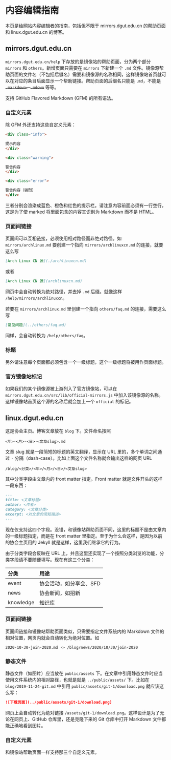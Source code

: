 # 内容编辑指南

本页是给网站内容编辑者的指南，包括但不限于 mirrors.dgut.edu.cn 的帮助页面和 linux.dgut.edu.cn 的博客。

## mirrors.dgut.edu.cn

`mirrors.dgut.edu.cn/help` 下存放的是镜像站的帮助页面，分为两个部分 `mirrors` 和 `others`。新增页面只需要在 `mirrors` 下新建一个 `.md` 文件。镜像源帮助页面的文件名（不包括后缀名）需要和镜像源的名称相同，这样镜像站首页就可以在对应的条目后面显示一个帮助链接。帮助页面的后缀名只能是 `.md`，不能是 ~~`.markdown`、`.mdown`~~ 等等。

支持 GitHub Flavored Markdown (GFM) 的所有语法。

### 自定义元素

除 GFM 外还支持这些自定义元素：


```markdown
<div class="info">

提示内容
</div>

<div class="warning">

警告内容
</div>

<div class="error">

警告内容（强烈）
</div>
```

三者分别会渲染成蓝色、橙色和红色的提示栏。请注意内容前面必须有一行空行，这是为了使 marked 将里面包含的内容其识别为 Markdown 而不是 HTML。

### 页面间链接

页面间可以互相链接，必须使用相对路径而非绝对路径。如 `mirrors/archlinux.md` 要创建一个指向 `mirrors/archlinuxcn.md` 的连接，就要这么写

```markdown
[Arch Linux CN 源](./archlinuxcn.md)
```

或者

```markdown
[Arch Linux CN 源](archlinuxcn.md)
```

网页中会自动转换为绝对路径，并去掉 `.md` 后缀。就像这样 `/help/mirrors/archlinuxcn`。

若要在 `mirrors/archlinux.md` 里创建一个指向 `others/faq.md` 的连接，需要这么写

```markdown
[常见问题](../others/faq.md)
```

同样，会自动转换为 `/help/others/faq`。

### 标题

另外请注意每个页面都必须包含一个一级标题，这个一级标题将被用作页面标题。

### 官方镜像站标记

如果我们的某个镜像源被上游列入了官方镜像站，可以在 `mirrors.dgut.edu.cn/src/lib/official-mirrors.js` 中加入该镜像源的名称。这样镜像站首页这个源的名称后就会加上一个 `official` 的标记。

## linux.dgut.edu.cn

这是协会主页。博客文章放在 `blog` 下。文件命名按照

```
<年>-<月>-<日>-<文章slug>.md
```

文章 slug 就是一段简短的标题的英文翻译，显示在 URL 里的，多个单词之间通过 `-` 分隔（dash-case）。比如上面这个文件名称就会输出这样的网页 URL

```
/blog/<分类>/<年>/<月>/<日>/<文章slug>
```

其中分类字段由文章内的 front matter 指定。Front matter 就是文件开头的这样一段东西：

```markdown
---
title: <文章标题>
author: <作者>
category: <文章分类>
excerpt: <对文章的简短描述>
---
```

现在仅支持这四个字段。没错，和镜像站帮助页面不同，这里的标题不是由文章内的一级标题指定，而是在 front matter 里指定。至于为什么会这样，是因为以前的协会主页用的 Jekyll 就是这样，这里我们继承它的行为。

由于分类字段会反映在 URL 上，并且这里还实现了一个按照分类浏览的功能，分类字段请不要随便填写。现在有这三个分类：

| 分类 | 用途 |
|:---|:---|
| event | 协会活动，如分享会、SFD |
| news | 协会新闻，如招新 |
| knowledge | 知识库 |

### 页面间链接

页面间链接和镜像站帮助页面类似，只需要指定文件系统内的 Markdown 文件的相对位置，网页内就会自动转化为绝对位置。如

```
2020-10-30-join-2020.md -> /blog/news/2020/10/30/join-2020
```

### 静态文件

静态文件（如图片）应当放在 `public/assets` 下。在文章中引用静态文件时应当使用文件系统内的相对路径，也就是就是 `../public/assets/` 下。比如在 `blog/2019-11-24-git.md` 中引用 `public/assets/git-1/download.png` 就应该这么写：

```markdown
![下载页面](../public/assets/git-1/download.png)
```

网页上会自动转化为绝对链接 `/assets/git-1/download.png`。这样设计是为了无论在网页上、GitHub 仓库里，还是克隆下来的 Git 仓库中打开 Markdown 文件都能正确地看到图片。

### 自定义元素

和镜像站帮助页面一样支持那三个自定义元素。
